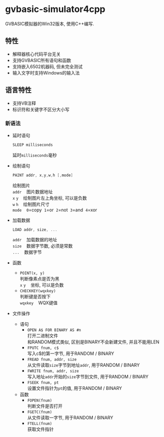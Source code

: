 # gvbasic-simulator4cpp
GVBASIC模拟器的Win32版本, 使用C++编写.

## 特性
- 解释器核心代码平台无关
- 支持GVBASIC所有语句和函数
- 支持嵌入6502机器码, 但未完全测试
- 输入文字时支持Windows的输入法

## 语言特性
- 支持VB注释
- 标识符和关键字不区分大小写

### 新语法
- 延时语句
	```cpp
	SLEEP milliseconds
	```
    延时`milliseconds`毫秒
    
- 绘制语句
	```cpp
    PAINT addr, x,y,w,h [,mode]
	```
   绘制图片  
   `addr`&nbsp;&nbsp;&nbsp;&nbsp;图片数据地址  
   `x` `y`&nbsp;&nbsp;&nbsp;&nbsp;绘制图片左上角坐标, 可以是负数  
   `w` `h`&nbsp;&nbsp;&nbsp;&nbsp;绘制图片尺寸   
	`mode`&nbsp;&nbsp;&nbsp;&nbsp;`0`=copy&nbsp;&nbsp;`1`=or&nbsp;&nbsp;`2`=not&nbsp;&nbsp;`3`=and&nbsp;&nbsp;`4`=xor
   
 - 加载数据
 	```cpp
   LOAD addr, size, ...
   ```
	`addr`&nbsp;&nbsp;&nbsp;&nbsp;加载数据的地址  
   `size`&nbsp;&nbsp;&nbsp;&nbsp;数据字节数, 必须是常数  
   `...`&nbsp;&nbsp;&nbsp;&nbsp;数据字节

- 函数  
	- ```POINT(x, y)```   
		判断像素点是否为黑  
      `x` `y`&nbsp;&nbsp;&nbsp;&nbsp;坐标, 可以是负数
   - ```CHECKKEY(wqxkey)```  
  		判断键是否按下  
      `wqxkey`&nbsp;&nbsp;&nbsp;&nbsp;WQX键值
- 文件操作  
	- 语句  
		- ```OPEN A$ FOR BINARY AS #n```  
			打开二进制文件  
			和RANDOM模式类似, 区别是BINARY不会新建文件, 并且不能用LEN
      - ```FPUTC fnum, c$```  
			写入c$的第一字节, 用于RANDOM / BINARY
      - ```FREAD fnum, addr, size```  
			从文件读取`size`字节到地址`addr`, 用于RANDOM / BINARY
      - ```FWRITE fnum, addr, size```  
			写入地址`addr`开始的`size`字节到文件, 用于RANDOM / BINARY
      - ```FSEEK fnum, pt```  
			设置文件指针为`pt`的值, 用于RANDOM / BINARY
	- 函数  
		- ```FOPEN(fnum)```  
			判断文件是否打开
      - ```FGETC(fnum)```  
			从文件读取一字节, 用于RANDOM / BINARY
      - ```FTELL(fnum)```  
			获取文件指针